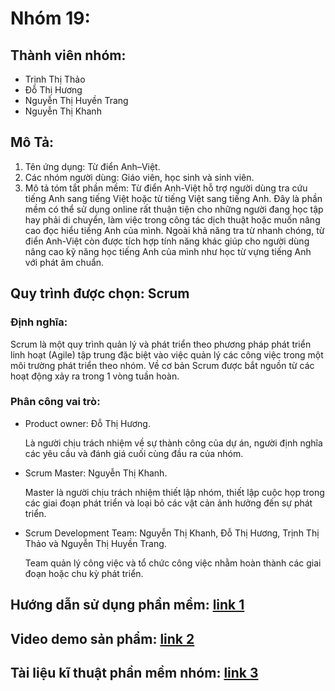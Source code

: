 # Nhóm 19:
## Thành viên nhóm: 
- Trịnh Thị Thảo
- Đỗ Thị Hương
- Nguyễn Thị Huyền Trang
- Nguyễn Thị Khanh
## Mô Tả:
<ol>
  <li>Tên ứng dụng: Từ điển Anh–Việt.</li>
  <li>Các nhóm người dùng: Giáo viên, học sinh và sinh viên.</li>
  <li>Mô tả tóm tắt phần mềm: Từ điển Anh-Việt hỗ trợ người dùng tra cứu tiếng Anh sang tiếng Việt hoặc từ tiếng Việt sang tiếng Anh. Đây là phần mềm có thể sử dụng online rất thuận tiện cho những người đang học tập hay phải di chuyển, làm việc trong công tác dịch thuật hoặc muốn nâng cao đọc hiểu tiếng Anh của mình. Ngoài khả năng tra từ nhanh chóng, từ điển Anh-Việt còn được tích hợp tính năng khác giúp cho người dùng nâng cao kỹ năng học tiếng Anh của mình như học từ vựng tiếng Anh với phát âm chuẩn.</li>
 </ol>

## Quy trình được chọn: Scrum

  <h3>Định nghĩa:</h3><p>Scrum là một quy trình quản lý và phát triển theo phương pháp phát triển linh hoạt (Agile) tập trung đặc biệt vào việc quản lý các công việc trong một môi trường phát triển theo nhóm. Về cơ bản Scrum được bắt nguồn từ các hoạt động xảy ra trong 1 vòng tuần hoàn.</p>
  <h3>Phân công vai trò:</h3>
  <ul>
      <li> Product owner: Đỗ Thị Hương.
        <p>Là người chịu trách nhiệm về sự thành công của dự án, người định nghĩa các yêu cầu và đánh giá cuối cùng đầu ra của nhóm.</p></li>       <li> Scrum Master: Nguyễn Thị Khanh.
        <p>Master là người chịu trách nhiệm thiết lập nhóm, thiết lập cuộc họp trong các giai đoạn phát triển và loại bỏ các vật cản ảnh hưởng đến sự phát triển.</p></li>
      <li> Scrum Development Team: Nguyễn Thị Khanh, Đỗ Thị Hương, Trịnh Thị Thảo và Nguyễn Thị Huyền Trang.
        <p>Team quản lý công việc và tổ chức công việc nhằm hoàn thành các giai đoạn hoặc chu kỳ phát triển.</p></li>
  </ul>
  
## Hướng dẫn sử dụng phần mềm: [link 1](https://docs.google.com/document/d/17aWGwAhGq-GpFrMAlU8JGvxOhzR8jEcZDYg4I8s1WQ0/edit?fbclid=IwAR0wztm_g6aTDMW7jVL090gLFL8xgekl6uOqGKCjOHmJ1DOJMiCU0ELKS6M/Google_Docs)

## Video demo sản phẩm: [link 2](https://www.youtube.com/watch?v=oxOZCpNO0SY&feature=youtu.be&fbclid=IwAR1LHcXAoGqcjtXnDE4DId4PTyom0tn_3xcvCoc6NzB4rn2ddlv_se2SiWk/Demo_DictionaryWeb)

## Tài liệu kĩ thuật phần mềm nhóm: [link 3](https://docs.google.com/document/d/1neyYKrJJIA1MdQH-g2kPv0pVccHklLEJBUc98OLbUec/edit?usp=drivesdk)
